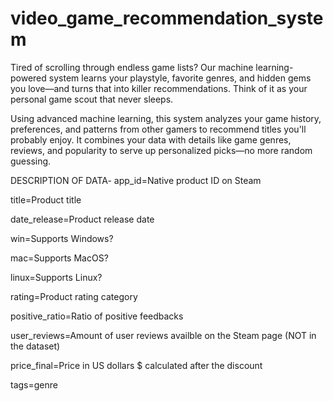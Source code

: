 # video_game_recommendation_system
Tired of scrolling through endless game lists? Our machine learning-powered system learns your playstyle, favorite genres, and hidden gems you love—and turns that into killer recommendations. Think of it as your personal game scout that never sleeps.

Using advanced machine learning, this system analyzes your game history, preferences, and patterns from other gamers to recommend titles you'll probably enjoy. It combines your data with details like game genres, reviews, and popularity to serve up personalized picks—no more random guessing.

DESCRIPTION OF DATA-
app_id=Native product ID on Steam

title=Product title

date_release=Product release date

win=Supports Windows?

mac=Supports MacOS?

linux=Supports Linux?

rating=Product rating category

positive_ratio=Ratio of positive feedbacks

user_reviews=Amount of user reviews availble on the Steam page (NOT in the dataset)

price_final=Price in US dollars $ calculated after the discount

tags=genre
